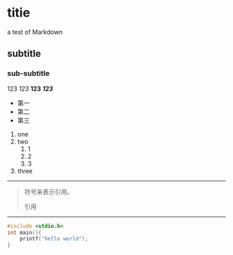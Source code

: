 # titie
a test of Markdown
## subtitle
### sub-subtitle
123
*123*
**123**
***123***

- 第一
- 第二
- 第三

1. one
2. two
   1. 1
   2. 2
   3. 3
3. three
   
---

> 符号来表示引用。
>
> 引用

---

```C
#include <stdio.h>
int main(){
    printf("hello world");
}
```